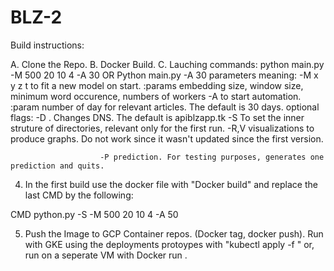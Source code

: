 # BLZ-2

Build instructions:

A. Clone the Repo. 
B. Docker Build.
C. Lauching commands: python main.py -M 500 20 10 4 -A 30 OR Python main.py -A 30
   parameters meaning: -M x y z t to fit a new model on start. 
                        :params embedding size, window size, minimum word occurence, numbers of workers
                        -A to start automation. :param number of day for relevant articles. The default is 30 days. 
                        optional flags: -D <Server name> . Changes DNS.  The default is apiblzapp.tk 
                        -S To set the inner struture of directories, relevant only for the first run.
                        -R,V visualizations to produce graphs. Do not work since it wasn't updated since the first version. 
                        
                        -P prediction. For testing purposes, generates one prediction and quits. 
                        
                        
                        
4. In the first build use the docker file with "Docker build" and replace the last CMD by the following: 


CMD python.py -S -M 500 20 10 4 -A 50 

5. Push the Image to GCP Container repos. (Docker tag, docker push). Run with GKE using the deployments protoypes with "kubectl apply -f <Deployment>"
or, run on a seperate VM with Docker run <image>.



